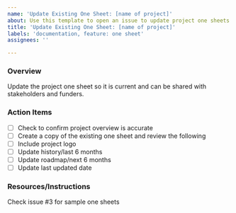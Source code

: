 ```yaml
---
name: 'Update Existing One Sheet: [name of project]'
about: Use this template to open an issue to update project one sheets
title: 'Update Existing One Sheet: [name of project]'
labels: 'documentation, feature: one sheet'
assignees: ''

---
```


### Overview
Update the project one sheet so it is current and can be shared with stakeholders and funders.

### Action Items
- [ ] Check to confirm project overview is accurate
- [ ] Create a copy of the existing one sheet and review the following
- [ ] Include project logo
- [ ] Update history/last 6 months
- [ ] Update roadmap/next 6 months
- [ ] Update last updated date

### Resources/Instructions
Check issue #3 for sample one sheets
